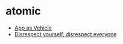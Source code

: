 # atomic
- [App as Vehicle](https://atomic.calebjolliffe.co/vehicle/)
- [Disrespect yourself, disrespect everyone](https://atomic.calebjolliffe.co/disrespect/)
